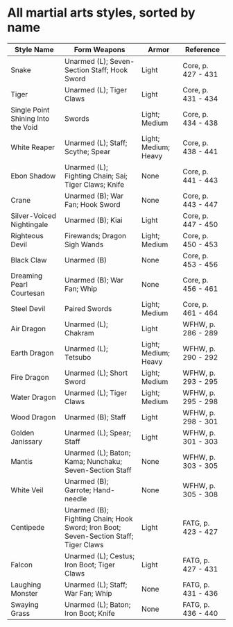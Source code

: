 # All martial arts styles, sorted by name

| **Style Name**                     | **Form Weapons**                                                                     | **Armor**            | **Reference**      |
| ---------------------------------- | ------------------------------------------------------------------------------------ | -------------------- | ------------------ |
| Snake                              | Unarmed (L); Seven-Section Staff; Hook Sword                                         | Light                | Core, p. 427 - 431 |
| Tiger                              | Unarmed (L); Tiger Claws                                                             | Light                | Core, p. 431 - 434 |
| Single Point Shining Into the Void | Swords                                                                               | Light; Medium        | Core, p. 434 - 438 |
| White Reaper                       | Unarmed (L); Staff; Scythe; Spear                                                    | Light; Medium; Heavy | Core, p. 438 - 441 |
| Ebon Shadow                        | Unarmed (L); Fighting Chain; Sai; Tiger Claws; Knife                                 | None                 | Core, p. 441 - 443 |
| Crane                              | Unarmed (B); War Fan; Hook Sword                                                     | None                 | Core, p. 443 - 447 |
| Silver-Voiced Nightingale          | Unarmed (B); Kiai                                                                    | Light                | Core, p. 447 - 450 |
| Righteous Devil                    | Firewands; Dragon Sigh Wands                                                         | Light; Medium        | Core, p. 450 - 453 |
| Black Claw                         | Unarmed (B)                                                                          | None                 | Core, p. 453 - 456 |
| Dreaming Pearl Courtesan           | Unarmed (B); War Fan; Whip                                                           | None                 | Core, p. 456 - 461 |
| Steel Devil                        | Paired Swords                                                                        | Light; Medium        | Core, p. 461 - 464 |
| Air Dragon                         | Unarmed (L); Chakram                                                                 | Light                | WFHW, p. 286 - 289 |
| Earth Dragon                       | Unarmed (L); Tetsubo                                                                 | Light; Medium; Heavy | WFHW, p. 290 - 292 |
| Fire Dragon                        | Unarmed (L); Short Sword                                                             | Light; Medium        | WFHW, p. 293 - 295 |
| Water Dragon                       | Unarmed (L); Tiger Claws                                                             | Light; Medium        | WFHW, p. 295 - 298 |
| Wood Dragon                        | Unarmed (B); Staff                                                                   | Light                | WFHW, p. 298 - 301 |
| Golden Janissary                   | Unarmed (L); Spear; Staff                                                            | Light                | WFHW, p. 301 - 303 |
| Mantis                             | Unarmed (L); Baton; Kama; Nunchaku; Seven-Section Staff                              | None                 | WFHW, p. 303 - 305 |
| White Veil                         | Unarmed (B); Garrote; Hand-needle                                                    | None                 | WFHW, p. 305 - 308 |
| Centipede                          | Unarmed (B); Fighting Chain; Hook Sword; Iron Boot; Seven-Section Staff; Tiger Claws | Light                | FATG, p. 423 - 427 |
| Falcon                             | Unarmed (L); Cestus; Iron Boot; Tiger Claws                                          | Light                | FATG, p. 427 - 431 |
| Laughing Monster                   | Unarmed (L); Staff; War Fan; Whip                                                    | None                 | FATG, p. 431 - 436 |
| Swaying Grass                      | Unarmed (L); Baton; Iron Boot; Knife                                                 | None                 | FATG, p. 436 - 440 |
